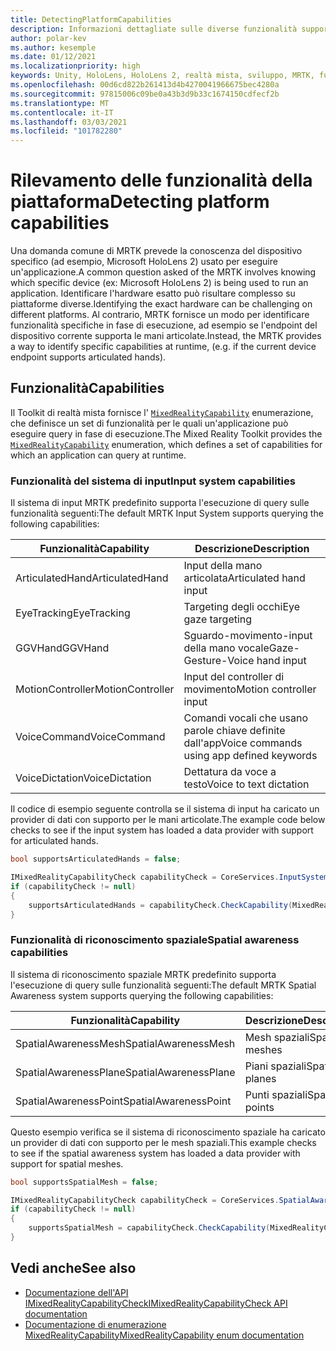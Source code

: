 ```yaml
---
title: DetectingPlatformCapabilities
description: Informazioni dettagliate sulle diverse funzionalità supportate da MRTK
author: polar-kev
ms.author: kesemple
ms.date: 01/12/2021
ms.localizationpriority: high
keywords: Unity, HoloLens, HoloLens 2, realtà mista, sviluppo, MRTK, funzionalità,
ms.openlocfilehash: 00d6cd822b261413d4b4270041966675bec4280a
ms.sourcegitcommit: 97815006c09be0a43b3d9b33c1674150cdfecf2b
ms.translationtype: MT
ms.contentlocale: it-IT
ms.lasthandoff: 03/03/2021
ms.locfileid: "101782280"
---
```

# <a name="detecting-platform-capabilities"></a><span data-ttu-id="cc6d1-104">Rilevamento delle funzionalità della piattaforma</span><span class="sxs-lookup"><span data-stu-id="cc6d1-104">Detecting platform capabilities</span></span>

<span data-ttu-id="cc6d1-105">Una domanda comune di MRTK prevede la conoscenza del dispositivo specifico (ad esempio, Microsoft HoloLens 2) usato per eseguire un'applicazione.</span><span class="sxs-lookup"><span data-stu-id="cc6d1-105">A common question asked of the MRTK involves knowing which specific device (ex: Microsoft HoloLens 2) is being used to run an application.</span></span> <span data-ttu-id="cc6d1-106">Identificare l'hardware esatto può risultare complesso su piattaforme diverse.</span><span class="sxs-lookup"><span data-stu-id="cc6d1-106">Identifying the exact hardware can be challenging on different platforms.</span></span> <span data-ttu-id="cc6d1-107">Al contrario, MRTK fornisce un modo per identificare funzionalità specifiche in fase di esecuzione, ad esempio se l'endpoint del dispositivo corrente supporta le mani articolate.</span><span class="sxs-lookup"><span data-stu-id="cc6d1-107">Instead, the MRTK provides a way to identify specific capabilities at runtime, (e.g. if the current device endpoint supports articulated hands).</span></span>

## <a name="capabilities"></a><span data-ttu-id="cc6d1-108">Funzionalità</span><span class="sxs-lookup"><span data-stu-id="cc6d1-108">Capabilities</span></span>

<span data-ttu-id="cc6d1-109">Il Toolkit di realtà mista fornisce l' [`MixedRealityCapability`](xref:Microsoft.MixedReality.Toolkit.MixedRealityCapability) enumerazione, che definisce un set di funzionalità per le quali un'applicazione può eseguire query in fase di esecuzione.</span><span class="sxs-lookup"><span data-stu-id="cc6d1-109">The Mixed Reality Toolkit provides the [`MixedRealityCapability`](xref:Microsoft.MixedReality.Toolkit.MixedRealityCapability) enumeration, which defines a set of capabilities for which an application can query at runtime.</span></span>

### <a name="input-system-capabilities"></a><span data-ttu-id="cc6d1-110">Funzionalità del sistema di input</span><span class="sxs-lookup"><span data-stu-id="cc6d1-110">Input system capabilities</span></span>

<span data-ttu-id="cc6d1-111">Il sistema di input MRTK predefinito supporta l'esecuzione di query sulle funzionalità seguenti:</span><span class="sxs-lookup"><span data-stu-id="cc6d1-111">The default MRTK Input System supports querying the following capabilities:</span></span>

| <span data-ttu-id="cc6d1-112">Funzionalità</span><span class="sxs-lookup"><span data-stu-id="cc6d1-112">Capability</span></span> | <span data-ttu-id="cc6d1-113">Descrizione</span><span class="sxs-lookup"><span data-stu-id="cc6d1-113">Description</span></span> |
|---|---|
| <span data-ttu-id="cc6d1-114">ArticulatedHand</span><span class="sxs-lookup"><span data-stu-id="cc6d1-114">ArticulatedHand</span></span> | <span data-ttu-id="cc6d1-115">Input della mano articolata</span><span class="sxs-lookup"><span data-stu-id="cc6d1-115">Articulated hand input</span></span> |
| <span data-ttu-id="cc6d1-116">EyeTracking</span><span class="sxs-lookup"><span data-stu-id="cc6d1-116">EyeTracking</span></span> | <span data-ttu-id="cc6d1-117">Targeting degli occhi</span><span class="sxs-lookup"><span data-stu-id="cc6d1-117">Eye gaze targeting</span></span> |
| <span data-ttu-id="cc6d1-118">GGVHand</span><span class="sxs-lookup"><span data-stu-id="cc6d1-118">GGVHand</span></span> | <span data-ttu-id="cc6d1-119">Sguardo-movimento-input della mano vocale</span><span class="sxs-lookup"><span data-stu-id="cc6d1-119">Gaze-Gesture-Voice hand input</span></span> |
| <span data-ttu-id="cc6d1-120">MotionController</span><span class="sxs-lookup"><span data-stu-id="cc6d1-120">MotionController</span></span> | <span data-ttu-id="cc6d1-121">Input del controller di movimento</span><span class="sxs-lookup"><span data-stu-id="cc6d1-121">Motion controller input</span></span> |
| <span data-ttu-id="cc6d1-122">VoiceCommand</span><span class="sxs-lookup"><span data-stu-id="cc6d1-122">VoiceCommand</span></span> | <span data-ttu-id="cc6d1-123">Comandi vocali che usano parole chiave definite dall'app</span><span class="sxs-lookup"><span data-stu-id="cc6d1-123">Voice commands using app defined keywords</span></span> |
| <span data-ttu-id="cc6d1-124">VoiceDictation</span><span class="sxs-lookup"><span data-stu-id="cc6d1-124">VoiceDictation</span></span> | <span data-ttu-id="cc6d1-125">Dettatura da voce a testo</span><span class="sxs-lookup"><span data-stu-id="cc6d1-125">Voice to text dictation</span></span> |

<span data-ttu-id="cc6d1-126">Il codice di esempio seguente controlla se il sistema di input ha caricato un provider di dati con supporto per le mani articolate.</span><span class="sxs-lookup"><span data-stu-id="cc6d1-126">The example code below checks to see if the input system has loaded a data provider with support for articulated hands.</span></span>

```c#
bool supportsArticulatedHands = false;

IMixedRealityCapabilityCheck capabilityCheck = CoreServices.InputSystem as IMixedRealityCapabilityCheck;
if (capabilityCheck != null)
{
    supportsArticulatedHands = capabilityCheck.CheckCapability(MixedRealityCapability.ArticulatedHand);
}
```

### <a name="spatial-awareness-capabilities"></a><span data-ttu-id="cc6d1-127">Funzionalità di riconoscimento spaziale</span><span class="sxs-lookup"><span data-stu-id="cc6d1-127">Spatial awareness capabilities</span></span>

<span data-ttu-id="cc6d1-128">Il sistema di riconoscimento spaziale MRTK predefinito supporta l'esecuzione di query sulle funzionalità seguenti:</span><span class="sxs-lookup"><span data-stu-id="cc6d1-128">The default MRTK Spatial Awareness system supports querying the following capabilities:</span></span>

| <span data-ttu-id="cc6d1-129">Funzionalità</span><span class="sxs-lookup"><span data-stu-id="cc6d1-129">Capability</span></span> | <span data-ttu-id="cc6d1-130">Descrizione</span><span class="sxs-lookup"><span data-stu-id="cc6d1-130">Description</span></span> |
|---|---|
| <span data-ttu-id="cc6d1-131">SpatialAwarenessMesh</span><span class="sxs-lookup"><span data-stu-id="cc6d1-131">SpatialAwarenessMesh</span></span> | <span data-ttu-id="cc6d1-132">Mesh spaziali</span><span class="sxs-lookup"><span data-stu-id="cc6d1-132">Spatial meshes</span></span> |
| <span data-ttu-id="cc6d1-133">SpatialAwarenessPlane</span><span class="sxs-lookup"><span data-stu-id="cc6d1-133">SpatialAwarenessPlane</span></span> | <span data-ttu-id="cc6d1-134">Piani spaziali</span><span class="sxs-lookup"><span data-stu-id="cc6d1-134">Spatial planes</span></span> |
| <span data-ttu-id="cc6d1-135">SpatialAwarenessPoint</span><span class="sxs-lookup"><span data-stu-id="cc6d1-135">SpatialAwarenessPoint</span></span> | <span data-ttu-id="cc6d1-136">Punti spaziali</span><span class="sxs-lookup"><span data-stu-id="cc6d1-136">Spatial points</span></span> |

<span data-ttu-id="cc6d1-137">Questo esempio verifica se il sistema di riconoscimento spaziale ha caricato un provider di dati con supporto per le mesh spaziali.</span><span class="sxs-lookup"><span data-stu-id="cc6d1-137">This example checks to see if the spatial awareness system has loaded a data provider with support for spatial meshes.</span></span>

```c#
bool supportsSpatialMesh = false;

IMixedRealityCapabilityCheck capabilityCheck = CoreServices.SpatialAwarenessSystem as IMixedRealityCapabilityCheck;
if (capabilityCheck != null)
{
    supportsSpatialMesh = capabilityCheck.CheckCapability(MixedRealityCapability.SpatialAwarenessMesh);
}
```

## <a name="see-also"></a><span data-ttu-id="cc6d1-138">Vedi anche</span><span class="sxs-lookup"><span data-stu-id="cc6d1-138">See also</span></span>

- [<span data-ttu-id="cc6d1-139">Documentazione dell'API IMixedRealityCapabilityCheck</span><span class="sxs-lookup"><span data-stu-id="cc6d1-139">IMixedRealityCapabilityCheck API documentation</span></span>](xref:Microsoft.MixedReality.Toolkit.IMixedRealityCapabilityCheck)
- [<span data-ttu-id="cc6d1-140">Documentazione di enumerazione MixedRealityCapability</span><span class="sxs-lookup"><span data-stu-id="cc6d1-140">MixedRealityCapability enum documentation</span></span>](xref:Microsoft.MixedReality.Toolkit.MixedRealityCapability)
